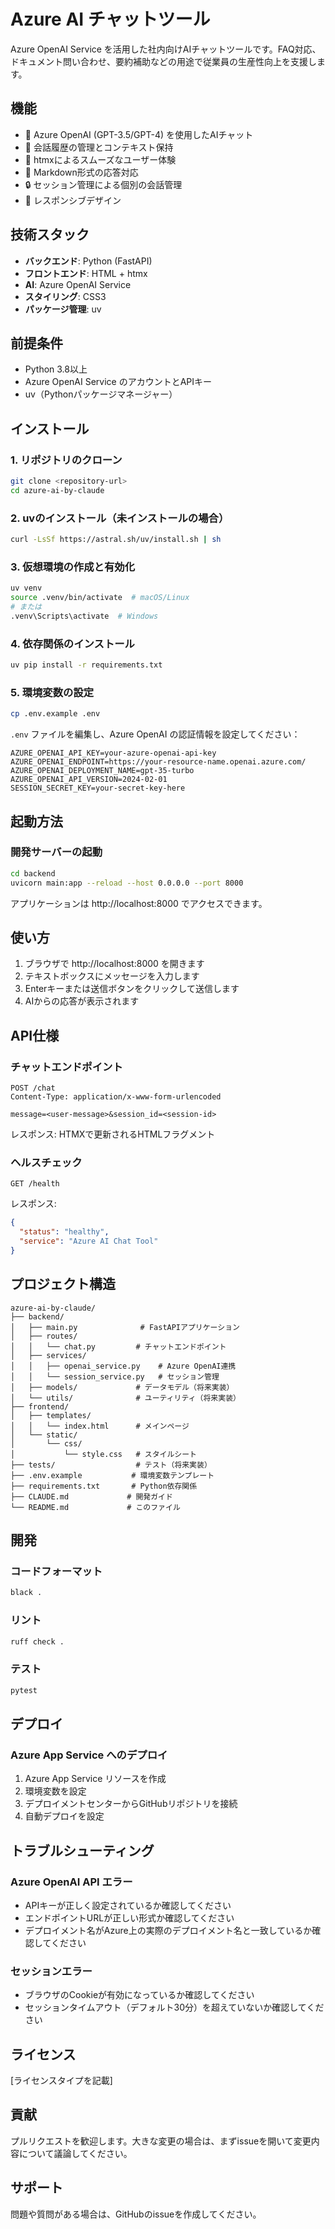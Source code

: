 # Azure AI チャットツール

Azure OpenAI Service を活用した社内向けAIチャットツールです。FAQ対応、ドキュメント問い合わせ、要約補助などの用途で従業員の生産性向上を支援します。

## 機能

- 🤖 Azure OpenAI (GPT-3.5/GPT-4) を使用したAIチャット
- 💬 会話履歴の管理とコンテキスト保持
- 🚀 htmxによるスムーズなユーザー体験
- 📝 Markdown形式の応答対応
- 🔒 セッション管理による個別の会話管理
- 📱 レスポンシブデザイン

## 技術スタック

- **バックエンド**: Python (FastAPI)
- **フロントエンド**: HTML + htmx
- **AI**: Azure OpenAI Service
- **スタイリング**: CSS3
- **パッケージ管理**: uv

## 前提条件

- Python 3.8以上
- Azure OpenAI Service のアカウントとAPIキー
- uv（Pythonパッケージマネージャー）

## インストール

### 1. リポジトリのクローン

```bash
git clone <repository-url>
cd azure-ai-by-claude
```

### 2. uvのインストール（未インストールの場合）

```bash
curl -LsSf https://astral.sh/uv/install.sh | sh
```

### 3. 仮想環境の作成と有効化

```bash
uv venv
source .venv/bin/activate  # macOS/Linux
# または
.venv\Scripts\activate  # Windows
```

### 4. 依存関係のインストール

```bash
uv pip install -r requirements.txt
```

### 5. 環境変数の設定

```bash
cp .env.example .env
```

`.env` ファイルを編集し、Azure OpenAI の認証情報を設定してください：

```env
AZURE_OPENAI_API_KEY=your-azure-openai-api-key
AZURE_OPENAI_ENDPOINT=https://your-resource-name.openai.azure.com/
AZURE_OPENAI_DEPLOYMENT_NAME=gpt-35-turbo
AZURE_OPENAI_API_VERSION=2024-02-01
SESSION_SECRET_KEY=your-secret-key-here
```

## 起動方法

### 開発サーバーの起動

```bash
cd backend
uvicorn main:app --reload --host 0.0.0.0 --port 8000
```

アプリケーションは http://localhost:8000 でアクセスできます。

## 使い方

1. ブラウザで http://localhost:8000 を開きます
2. テキストボックスにメッセージを入力します
3. Enterキーまたは送信ボタンをクリックして送信します
4. AIからの応答が表示されます

## API仕様

### チャットエンドポイント

```http
POST /chat
Content-Type: application/x-www-form-urlencoded

message=<user-message>&session_id=<session-id>
```

レスポンス: HTMXで更新されるHTMLフラグメント

### ヘルスチェック

```http
GET /health
```

レスポンス:
```json
{
  "status": "healthy",
  "service": "Azure AI Chat Tool"
}
```

## プロジェクト構造

```
azure-ai-by-claude/
├── backend/
│   ├── main.py              # FastAPIアプリケーション
│   ├── routes/
│   │   └── chat.py         # チャットエンドポイント
│   ├── services/
│   │   ├── openai_service.py    # Azure OpenAI連携
│   │   └── session_service.py   # セッション管理
│   ├── models/             # データモデル（将来実装）
│   └── utils/              # ユーティリティ（将来実装）
├── frontend/
│   ├── templates/
│   │   └── index.html      # メインページ
│   └── static/
│       └── css/
│           └── style.css   # スタイルシート
├── tests/                  # テスト（将来実装）
├── .env.example           # 環境変数テンプレート
├── requirements.txt       # Python依存関係
├── CLAUDE.md             # 開発ガイド
└── README.md             # このファイル
```

## 開発

### コードフォーマット

```bash
black .
```

### リント

```bash
ruff check .
```

### テスト

```bash
pytest
```

## デプロイ

### Azure App Service へのデプロイ

1. Azure App Service リソースを作成
2. 環境変数を設定
3. デプロイメントセンターからGitHubリポジトリを接続
4. 自動デプロイを設定

## トラブルシューティング

### Azure OpenAI API エラー

- APIキーが正しく設定されているか確認してください
- エンドポイントURLが正しい形式か確認してください
- デプロイメント名がAzure上の実際のデプロイメント名と一致しているか確認してください

### セッションエラー

- ブラウザのCookieが有効になっているか確認してください
- セッションタイムアウト（デフォルト30分）を超えていないか確認してください

## ライセンス

[ライセンスタイプを記載]

## 貢献

プルリクエストを歓迎します。大きな変更の場合は、まずissueを開いて変更内容について議論してください。

## サポート

問題や質問がある場合は、GitHubのissueを作成してください。